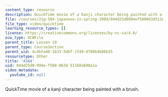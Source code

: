 ```yaml
---
content_type: resource
description: QuickTime movie of a kanji character being painted with a brush.
file: /courses/21g-504-japanese-iv-spring-2009/844d25d0994ef500063d51160a608a1a_4344.mov
file_type: video/quicktime
learning_resource_types: []
license: https://creativecommons.org/licenses/by-nc-sa/4.0/
ocw_type: OCWFile
parent_title: Lesson 19
parent_type: CourseSection
parent_uid: 4c4bfa40-1b33-5dbf-1f49-d700b4b86b25
resourcetype: Other
title: '4344'
uid: 844d25d0-994e-f500-063d-51160a608a1a
video_metadata:
  youtube_id: null
---
```

QuickTime movie of a kanji character being painted with a brush.